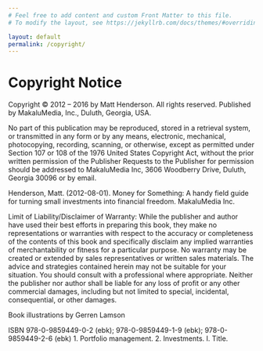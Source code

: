 ```yaml
---
# Feel free to add content and custom Front Matter to this file.
# To modify the layout, see https://jekyllrb.com/docs/themes/#overriding-theme-defaults

layout: default
permalink: /copyright/
---
```


# Copyright Notice

Copyright © 2012 – 2016 by Matt Henderson. All rights reserved. Published by MakaluMedia, Inc., Duluth, Georgia, USA.

No part of this publication may be reproduced, stored in a retrieval system, or transmitted in any form or by any means, electronic, mechanical, photocopying, recording, scanning, or otherwise, except as permitted under Section 107 or 108 of the 1976 United States Copyright Act, without the prior written permission of the Publisher
Requests to the Publisher for permission should be addressed to MakaluMedia Inc, 3606 Woodberry Drive, Duluth, Georgia 30096 or by email.

Henderson, Matt. (2012-08-01). Money for Something: A handy field guide for turning small investments into financial freedom. MakaluMedia Inc.

Limit of Liability/Disclaimer of Warranty: While the publisher and author have used their best efforts in preparing this book, they make no representations or warranties with respect to the accuracy or completeness of the contents of this book and specifically disclaim any implied warranties of merchantability or fitness for a particular purpose. No warranty may be created or extended by sales representatives or written sales materials. The advice and strategies contained herein may not be suitable for your situation. You should consult with a professional where appropriate. Neither the publisher nor author shall be liable for any loss of profit or any other commercial damages, including but not limited to special, incidental, consequential, or other damages.

Book illustrations by Gerren Lamson

ISBN 978-0-9859449-0-2 (ebk); 978-0-9859449-1-9 (ebk); 978-0-9859449-2-6 (ebk) 1. Portfolio management. 2. Investments. I. Title.
